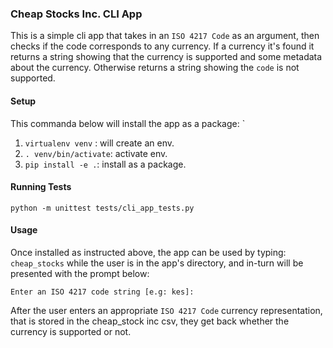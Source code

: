 ### Cheap Stocks Inc. CLI App

This is a simple cli app that takes in an `ISO 4217 Code` as an argument, 
then checks if the code corresponds to any currency. If a currency it's found
it returns a string showing that the currency is supported and some metadata 
about the currency. Otherwise returns a string showing the `code` is not supported.

#### Setup
This commanda below will install the app as a package: `
1. `virtualenv venv` : will create an env.
2. `. venv/bin/activate`: activate env.
3. `pip install -e .`:  install as a package.

#### Running Tests
`python -m unittest tests/cli_app_tests.py`

#### Usage
Once installed as instructed above, the app can be used by typing: `cheap_stocks` 
while the user is in the app's directory, and in-turn will be presented with the prompt below:

`Enter an ISO 4217 code string [e.g: kes]:`

After the user enters an appropriate `ISO 4217 Code` currency representation, that is stored in the cheap_stock inc csv, 
they get back whether the currency is supported or not.
